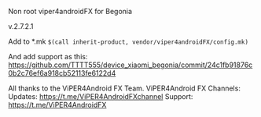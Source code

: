 Non root viper4androidFX for Begonia

v.2.7.2.1

Add to *.mk
```$(call inherit-product, vendor/viper4androidFX/config.mk)```

And add support as this:
https://github.com/TTTT555/device_xiaomi_begonia/commit/24c1fb91876c0b2c76ef6a918cb52113fe6122d4

All thanks to the ViPER4Android FX Team.
ViPER4Android FX Channels:
Updates: https://t.me/ViPER4AndroidFXchannel
Support: https://t.me/ViPER4AndroidFX